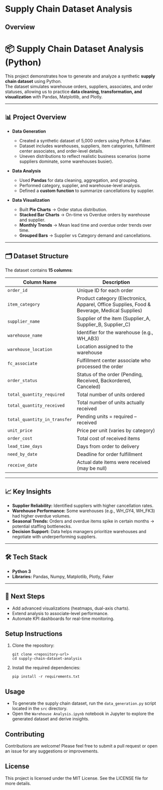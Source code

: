 # Supply Chain Dataset Analysis

## Overview
# 📦 Supply Chain Dataset Analysis (Python)

This project demonstrates how to generate and analyze a synthetic **supply chain dataset** using Python.  
The dataset simulates warehouse orders, suppliers, associates, and order statuses, allowing us to practice **data cleaning, transformation, and visualization** with Pandas, Matplotlib, and Plotly.

---

## 📊 Project Overview
- **Data Generation**  
  - Created a synthetic dataset of 5,000 orders using Python & Faker.  
  - Dataset includes warehouses, suppliers, item categories, fulfillment center associates, and order-level details.  
  - Uneven distributions to reflect realistic business scenarios (some suppliers dominate, some warehouses busier).  

- **Data Analysis**  
  - Used **Pandas** for data cleaning, aggregation, and grouping.  
  - Performed category, supplier, and warehouse-level analysis.  
  - Defined a **custom function** to summarize cancellations by supplier.  

- **Data Visualization**  
  - Built **Pie Charts** → Order status distribution.  
  - **Stacked Bar Charts** → On-time vs Overdue orders by warehouse and supplier.  
  - **Monthly Trends** → Mean lead time and overdue order trends over time.  
  - **Grouped Bars** → Supplier vs Category demand and cancellations.  

---

## 🗂 Dataset Structure
The dataset contains **15 columns**:

| Column Name | Description |
|-------------|-------------|
| `order_id` | Unique ID for each order |
| `item_category` | Product category (Electronics, Apparel, Office Supplies, Food & Beverage, Medical Supplies) |
| `supplier_name` | Supplier of the item (Supplier_A, Supplier_B, Supplier_C) |
| `warehouse_name` | Identifier for the warehouse (e.g., WH_AB3) |
| `warehouse_location` | Location assigned to the warehouse |
| `fc_associate` | Fulfillment center associate who processed the order |
| `order_status` | Status of the order (Pending, Received, Backordered, Canceled) |
| `total_quantity_required` | Total number of units ordered |
| `total_quantity_received` | Total number of units actually received |
| `total_quantity_in_transfer` | Pending units = required – received |
| `unit_price` | Price per unit (varies by category) |
| `order_cost` | Total cost of received items |
| `lead_time_days` | Days from order to delivery |
| `need_by_date` | Deadline for order fulfillment |
| `receive_date` | Actual date items were received (may be null) |

---

## 📈 Key Insights
- **Supplier Reliability:** Identified suppliers with higher cancellation rates.  
- **Warehouse Performance:** Some warehouses (e.g., WH_GY4, WH_FK3) had higher overdue volumes.  
- **Seasonal Trends:** Orders and overdue items spike in certain months → potential staffing bottlenecks.  
- **Decision Support:** Data helps managers prioritize warehouses and negotiate with underperforming suppliers.  

---

## 🛠️ Tech Stack
- **Python 3**  
- **Libraries:** Pandas, Numpy, Matplotlib, Plotly, Faker  

---

## 🚀 Next Steps
- Add advanced visualizations (heatmaps, dual-axis charts).  
- Extend analysis to associate-level performance.  
- Automate KPI dashboards for real-time monitoring.  



## Setup Instructions
1. Clone the repository:
   ```
   git clone <repository-url>
   cd supply-chain-dataset-analysis
   ```

2. Install the required dependencies:
   ```
   pip install -r requirements.txt
   ```

## Usage
- To generate the supply chain dataset, run the `data_generation.py` script located in the `src` directory.
- Open the `Warehouse Analysis.ipynb` notebook in Jupyter to explore the generated dataset and derive insights.

## Contributing
Contributions are welcome! Please feel free to submit a pull request or open an issue for any suggestions or improvements.

## License
This project is licensed under the MIT License. See the LICENSE file for more details.